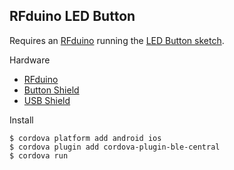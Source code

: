 ## RFduino LED Button

Requires an [RFduino](http://rfudino.com) running the [LED Button sketch](https://github.com/RFduino/RFduino/blob/cfe1a448524f2dafc25f62cccd900484925bba8a/libraries/RFduinoBLE/examples/LedButton/LedButton.ino).

Hardware

 * [RFduino](http://www.rfduino.com/product/rfd22102-rfduino-dip/)
 * [Button Shield](http://www.rfduino.com/product/rfd22122-rgb-button-shield-for-rfduino/)
 * [USB Shield](http://www.rfduino.com/product/rfd22124-pcb-usb-shield-for-rfduino/)


Install

    $ cordova platform add android ios
    $ cordova plugin add cordova-plugin-ble-central
    $ cordova run
